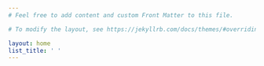 ```yaml
---
# Feel free to add content and custom Front Matter to this file.

# To modify the layout, see https://jekyllrb.com/docs/themes/#overriding-theme-defaults

layout: home
list_title: ' '
---
```


